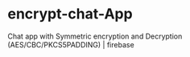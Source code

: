 # encrypt-chat-App
Chat app with Symmetric encryption and Decryption (AES/CBC/PKCS5PADDING) | firebase
